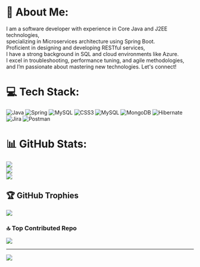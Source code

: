 # 💫 About Me:
I am a software developer with experience in Core Java and J2EE technologies, <br>specializing in Microservices architecture using Spring Boot. <br>Proficient in designing and developing RESTful services, <br>I have a strong background in SQL and cloud environments like Azure. <br>I excel in troubleshooting, performance tuning, and agile methodologies, <br>and I’m passionate about mastering new technologies. Let's connect!


# 💻 Tech Stack:
![Java](https://img.shields.io/badge/java-%23ED8B00.svg?style=flat&logo=openjdk&logoColor=white) ![Spring](https://img.shields.io/badge/spring-%236DB33F.svg?style=flat&logo=spring&logoColor=white) ![MySQL](https://img.shields.io/badge/mysql-4479A1.svg?style=flat&logo=mysql&logoColor=white) ![CSS3](https://img.shields.io/badge/css3-%231572B6.svg?style=flat&logo=css3&logoColor=white) ![MySQL](https://img.shields.io/badge/mysql-4479A1.svg?style=flat&logo=mysql&logoColor=white) ![MongoDB](https://img.shields.io/badge/MongoDB-%234ea94b.svg?style=flat&logo=mongodb&logoColor=white) ![Hibernate](https://img.shields.io/badge/Hibernate-59666C?style=flat&logo=Hibernate&logoColor=white) ![Jira](https://img.shields.io/badge/jira-%230A0FFF.svg?style=flat&logo=jira&logoColor=white) ![Postman](https://img.shields.io/badge/Postman-FF6C37?style=flat&logo=postman&logoColor=white)
# 📊 GitHub Stats:
![](https://github-readme-stats.vercel.app/api?username=sandeepgraphy&theme=dark&hide_border=false&include_all_commits=false&count_private=false)<br/>
![](https://github-readme-streak-stats.herokuapp.com/?user=sandeepgraphy&theme=dark&hide_border=false)<br/>
![](https://github-readme-stats.vercel.app/api/top-langs/?username=sandeepgraphy&theme=dark&hide_border=false&include_all_commits=false&count_private=false&layout=compact)

## 🏆 GitHub Trophies
![](https://github-profile-trophy.vercel.app/?username=sandeepgraphy&theme=radical&no-frame=false&no-bg=true&margin-w=4)


### 🔝 Top Contributed Repo
![](https://github-contributor-stats.vercel.app/api?username=sandeepgraphy&limit=5&theme=shadow_blue&combine_all_yearly_contributions=true)

---
[![](https://visitcount.itsvg.in/api?id=sandeepgraphy&icon=7&color=13)](https://visitcount.itsvg.in)

<!-- Proudly created with GPRM ( https://gprm.itsvg.in ) -->

